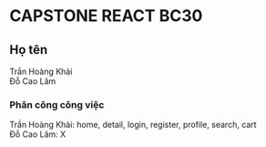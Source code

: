 # CAPSTONE REACT BC30

## Họ tên
Trần Hoàng Khải\
Đỗ Cao Lâm
### Phân công công việc
Trần Hoàng Khải: home, detail, login, register, profile, search, cart\
Đỗ Cao Lâm: X